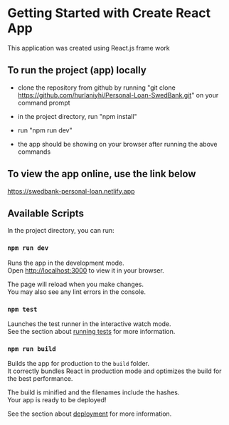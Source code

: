 # Getting Started with Create React App

This application was created using React.js frame work

## To run the project (app) locally

- clone the repository from github by running "git clone https://github.com/hurlaniyhi/Personal-Loan-SwedBank.git" on your command prompt

- in the project directory, run "npm install"
- run "npm run dev"
- the app should be showing on your browser after running the above commands

## To view the app online, use the link below
https://swedbank-personal-loan.netlify.app




## Available Scripts

In the project directory, you can run:

### `npm run dev`

Runs the app in the development mode.\
Open [http://localhost:3000](http://localhost:3000) to view it in your browser.

The page will reload when you make changes.\
You may also see any lint errors in the console.

### `npm test`

Launches the test runner in the interactive watch mode.\
See the section about [running tests](https://facebook.github.io/create-react-app/docs/running-tests) for more information.

### `npm run build`

Builds the app for production to the `build` folder.\
It correctly bundles React in production mode and optimizes the build for the best performance.

The build is minified and the filenames include the hashes.\
Your app is ready to be deployed!

See the section about [deployment](https://facebook.github.io/create-react-app/docs/deployment) for more information.

